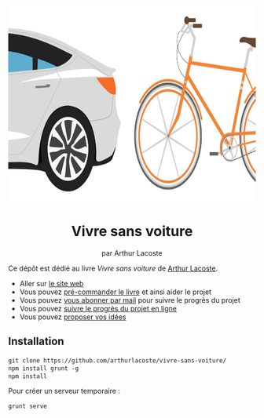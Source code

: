 <p align="center">
  <img src="images/social-card.jpg" height="400">
  <h1 align="center">Vivre sans voiture</h1>
  <p align="center">par Arthur Lacoste<p>
</p>

Ce dépôt est dédié au livre _Vivre sans voiture_ de [Arthur Lacoste](https://arthurlacoste.com).

- Aller sur [le site web](https://sansvoiture.fr)
- Vous pouvez [pré-commander le livre](#) et ainsi aider le projet
- Vous pouvez [vous abonner par mail](https://sansvoiture.fr/newsletter/) pour suivre le progrès du projet
- Vous pouvez [suivre le progrès du projet en ligne](https://sansvoiture.fr/timeline/)
- Vous pouvez [proposer vos idées](https://github.com/arthurlacoste/issues)

## Installation

```shell
git clone https://github.com/arthurlacoste/vivre-sans-voiture/
npm install grunt -g
npm install
```

Pour créer un serveur temporaire :

```
grunt serve
```
